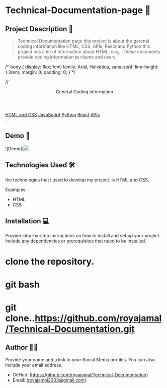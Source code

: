  # Technical-Documentation-page 🚀

## Project Description 📝

> Technical Documentation page this project is about the gerenal coding information like HTML, CSS, APIs, React,and Python  this project has a lot of information about HTML, css,...  these documents provide coding information to clients and users 

<!-- Include code snippets or examples to demonstrate your project. -->

/* body {
  display: flex;
  font-family: Arial, Helvetica, sans-serif;
  line-height: 1.3rem;
  margin: 0;
  padding: 0;
} */

// <nav id="navbar">
  <header class="navbar-header">General Coding information</header>
  <a class="nav-link" href="#HTML_and_CSS">HTML and CSS</a>
  <a class="nav-link" href="#JavaScript">JavaScript</a>
  <a class="nav-link" href="#Python">Python</a>
  <a class="nav-link" href="#React">React</a>
  <a class="nav-link" href="#APIs">APIs</a>
</nav>.


## Demo 📸



![Demo](<img  src="https://github.com/royajamal/Technical-Documentation/assets/168343975/da483e1e-e9d5-4862-a492-64ca82abae2a">

## Technologies Used 🛠

the technologies that i used to develop my project. is HTML and CSS.

Examples:

- HTML
- CSS

## Installation 💻

Provide step-by-step instructions on how to install and set up your project. Include any dependencies or prerequisites that need to be installed.

# clone the repository.

# git bash
# git clone..https://github.com/royajamal/Technical-Documentation.git
## Author 👩‍💻

Provide your name and a link to your Social Media profiles. You can also include your email address.

- GitHub: (https://github.com/royajamal/Technical-Documentation)
- Email: (royajamal2003@gmail.com)




 

